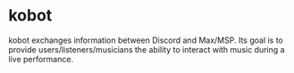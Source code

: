 # kobot
kobot exchanges information between Discord and Max/MSP. Its goal is to provide users/listeners/musicians the ability to interact with music during a live performance.
